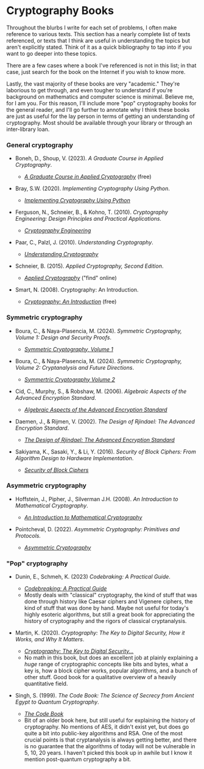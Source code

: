 # Cryptography Books

Throughout the blurbs I write for each set of problems, I often make reference to various texts. This section has a nearly complete list of texts referenced, or texts that I think are useful in understanding the topics but aren't explicitly stated. Think of it as a quick bibliography to tap into if you want to go deeper into these topics.

There are a few cases where a book I've referenced is not in this list; in that case, just search for the book on the Internet if you wish to know more.

Lastly, the vast majority of these books are very "academic." They're laborious to get through, and even tougher to understand if you're background on mathematics and computer science is minimal. Believe me, for I am you. For this reason, I'll include more "pop" cryptography books for the general reader, and I'll go further to annotate why I think these books are just as useful for the lay person in terms of getting an understanding of cryptography. Most should be available through your library or through an inter-library loan.

### General cryptography

- Boneh, D., Shoup, V. (2023). _A Graduate Course in Applied Cryptography_.
  - [_A Graduate Course in Applied Cryptography_](https://crypto.stanford.edu/~dabo/cryptobook/BonehShoup_0_6.pdf)  (free)

- Bray, S.W. (2020). _Implementing Cryptography Using Python_.
  - [_Implementing Cryptography Using Python_](https://www.wiley.com/en-ca/Implementing+Cryptography+Using+Python-p-9781119612209)
 
- Ferguson, N., Schneier, B., & Kohno, T. (2010). _Cryptography Engineering: Design Principles and Practical Applications._
  - [_Cryptography Engineering_](https://onlinelibrary.wiley.com/doi/book/10.1002/9781118722367)

- Paar, C., Palzl, J. (2010). _Understanding Cryptography_.
  - [_Understanding Cryptography_](https://link.springer.com/book/10.1007/978-3-642-04101-3)

- Schneier, B. (2015). _Applied Cryptography, Second Edition_.
  - [_Applied Cryptography_](https://onlinelibrary.wiley.com/doi/book/10.1002/9781119183471) ("find" online)

- Smart, N. (2008). Cryptography: An Introduction.
  - [_Cryptography: An Introduction_](https://www.cs.umd.edu/~waa/414-F11/IntroToCrypto.pdf) (free)

### Symmetric cryptography

- Boura, C., & Naya-Plasencia, M. (2024). _Symmetric Cryptography, Volume 1: Design and Security Proofs_.
  - [_Symmetric Cryptography, Volume 1_](https://onlinelibrary.wiley.com/doi/book/10.1002/9781394256358)

 
- Boura, C., & Naya-Plasencia, M. (2024). _Symmetric Cryptography, Volume 2: Cryptanalysis and Future Directions_.
  - [_Symmertric Cryptography Volume 2_](https://onlinelibrary.wiley.com/doi/book/10.1002/9781394256327)


- Cid, C., Murphy, S., & Robshaw, M. (2006). _Algebraic Aspects of the Advanced Encryption Standard_.
  - [_Algebraic Aspects of the Advanced Encryption Standard_](https://link.springer.com/book/10.1007/978-0-387-36842-9)


- Daemen, J., & Rijmen, V. (2002). _The Design of Rjindael: The Advanced Encryption Standard_.
  - [_The Design of Rjindael: The Advanced Encryption Standard_](https://link.springer.com/book/10.1007/978-3-662-60769-5)


- Sakiyama, K., Sasaki, Y., & Li, Y. (2016). _Security of Block Ciphers: From Algorithm Design to Hardware Implementation_.
  - [_Security of Block Ciphers_](https://www.wiley.com/en-us/Security+of+Block+Ciphers%3A+From+Algorithm+Design+to+Hardware+Implementation-p-9781118660010)


### Asymmetric cryptography

- Hoffstein, J., Pipher, J., Silverman J.H. (2008). _An Introduction to Mathematical Cryptography_.
  - [_An Introduction to Mathematical Cryptography_](https://link.springer.com/book/10.1007/978-0-387-77993-5)

- Pointcheval, D. (2022). _Asymmetric Cryptography: Primitives and Protocols._
  - [_Asymmetric Cryptography_](https://onlinelibrary.wiley.com/doi/book/10.1002/9781394188369)
 

### "Pop" cryptography

- Dunin, E., Schmeh, K. (2023) _Codebraking: A Practical Guide_.
  - [_Codebreaking: A Practical Guide_](https://nostarch.com/codebreaking)
  - Mostly deals with "classical" cryptography, the kind of stuff that was done through history like Caesar ciphers and Vigenere ciphers, the kind of stuff that was done by hand. Maybe not useful for today's highly esoteric algorithms, but still a great book for appreciating the history of cryptography and the rigors of classical cryptanalysis.
 
- Martin, K. (2020). _Cryptography: The Key to Digital Security, How it Works, and Why It Matters_.
  - [_Cryptography: The Key to Digital Security..._](https://wwnorton.com/books/9780393867459)
  - No math in this book, but does an excellent job at plainly explaining a _huge_ range of cryptographic concepts like bits and bytes, what a key is, how a block cipher works, popular algorithms, and a bunch of other stuff. Good book for a qualitative overview of a heavily quantitative field. 
 
- Singh, S. (1999). _The Code Book: The Science of Secrecy from Ancient Egypt to Quantum Cryptography_.
  - [_The Code Book_](https://www.penguinrandomhouse.com/books/168002/the-code-book-by-simon-singh/)
  - Bit of an older book here, but still useful for explaining the history of cryptography. No mentions of AES, it didn't exist yet, but does go quite a bit into public-key algorithms and RSA. One of the most crucial points is that cryptanalysis is always getting better, and there is no guarantee that the algorithms of today will not be vulnerable in 5, 10, 20 years. I haven't picked this book up in awhile but I know it mention post-quantum cryptography a bit.
